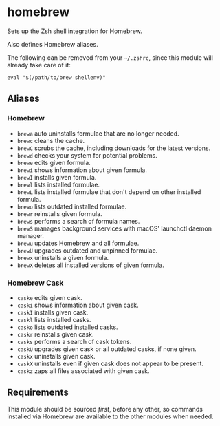 homebrew
========

Sets up the Zsh shell integration for Homebrew.

Also defines Homebrew aliases.

The following can be removed from your `~/.zshrc`, since this module will
already take care of it:

    eval "$(/path/to/brew shellenv)"

Aliases
-------

### Homebrew

  * `brewa` auto uninstalls formulae that are no longer needed.
  * `brewc` cleans the cache.
  * `brewC` scrubs the cache, including downloads for the latest versions.
  * `brewd` checks your system for potential problems.
  * `brewe` edits given formula.
  * `brewi` shows information about given formula.
  * `brewI` installs given formula.
  * `brewl` lists installed formulae.
  * `brewL` lists installed formulae that don't depend on other installed formula.
  * `brewo` lists outdated installed formulae.
  * `brewr` reinstalls given formula.
  * `brews` performs a search of formula names.
  * `brewS` manages background services with macOS' launchctl daemon manager.
  * `brewu` updates Homebrew and all formulae.
  * `brewU` upgrades outdated and unpinned formulae.
  * `brewx` uninstalls a given formula.
  * `brewX` deletes all installed versions of given formula.

### Homebrew Cask

  * `caske` edits given cask.
  * `caski` shows information about given cask.
  * `caskI` installs given cask.
  * `caskl` lists installed casks.
  * `casko` lists outdated installed casks.
  * `caskr` reinstalls given cask.
  * `casks` performs a search of cask tokens.
  * `caskU` upgrades given cask or all outdated casks, if none given.
  * `caskx` uninstalls given cask.
  * `caskX` uninstalls even if given cask does not appear to be present.
  * `caskz` zaps all files associated with given cask.

Requirements
------------

This module should be sourced *first*, before any other, so commands installed
via Homebrew are available to the other modules when needed.
